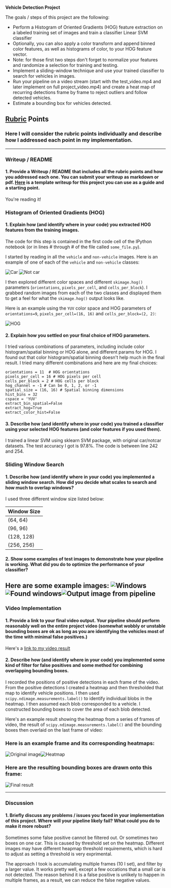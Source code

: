 
**Vehicle Detection Project**

The goals / steps of this project are the following:

* Perform a Histogram of Oriented Gradients (HOG) feature extraction on a labeled training set of images and train a classifier Linear SVM classifier
* Optionally, you can also apply a color transform and append binned color features, as well as histograms of color, to your HOG feature vector. 
* Note: for those first two steps don't forget to normalize your features and randomize a selection for training and testing.
* Implement a sliding-window technique and use your trained classifier to search for vehicles in images.
* Run your pipeline on a video stream (start with the test_video.mp4 and later implement on full project_video.mp4) and create a heat map of recurring detections frame by frame to reject outliers and follow detected vehicles.
* Estimate a bounding box for vehicles detected.

[//]: # (Image References)
[image1]: ./examples/car.png
[image2]: ./examples/notcar.png
[image3]: ./examples/HOG_examples_channel_0.png
[image4]: ./examples/hot_windows.jpg
[image5]: ./examples/windows.jpg
[image6]: ./examples/test_classifier.jpg
[image7]: ./examples/heatmap.jpg
[image8]: ./examples/example.jpg
[video1]: ./project_video_output.mp4

## [Rubric](https://review.udacity.com/#!/rubrics/513/view) Points
### Here I will consider the rubric points individually and describe how I addressed each point in my implementation.  

---
### Writeup / README

#### 1. Provide a Writeup / README that includes all the rubric points and how you addressed each one.  You can submit your writeup as markdown or pdf.  [Here](https://github.com/udacity/CarND-Vehicle-Detection/blob/master/writeup_template.md) is a template writeup for this project you can use as a guide and a starting point.  

You're reading it!

### Histogram of Oriented Gradients (HOG)

#### 1. Explain how (and identify where in your code) you extracted HOG features from the training images.

The code for this step is contained in the first code cell of the IPython notebook (or in lines # through # of the file called `some_file.py`).  

I started by reading in all the `vehicle` and `non-vehicle` images.  Here is an example of one of each of the `vehicle` and `non-vehicle` classes:

![Car][image1] ![Not car][image2]

I then explored different color spaces and different `skimage.hog()` parameters (`orientations`, `pixels_per_cell`, and `cells_per_block`).  I grabbed random images from each of the two classes and displayed them to get a feel for what the `skimage.hog()` output looks like.

Here is an example using the `YUV` color space and HOG parameters of `orientations=9`, `pixels_per_cell=(16, 16)` and `cells_per_block=(2, 2)`:


![HOG][image3]

#### 2. Explain how you settled on your final choice of HOG parameters.

I tried various combinations of parameters, including include color histogram/spatial binning or HOG alone, and different params for HOG. I found out that color histogram/spatial binning doesn't help much in the final result. I tried many different combinations and here are my final choices:

```
orientations = 11  # HOG orientations
pixels_per_cell = 16 # HOG pixels per cell
cells_per_block = 2 # HOG cells per block
hog_channel = -1 # Can be 0, 1, 2, or -1
spatial_size = (16, 16) # Spatial binning dimensions
hist_bins = 32
cspace = 'YUV'
extract_bin_spatial=False
extract_hog=True
extract_color_hist=False
```

#### 3. Describe how (and identify where in your code) you trained a classifier using your selected HOG features (and color features if you used them).

I trained a linear SVM using sklearn SVM package, with original car/notcar datasets. The test accuracy I got is 97.8%. The code is between line 242 and 254.

### Sliding Window Search

#### 1. Describe how (and identify where in your code) you implemented a sliding window search.  How did you decide what scales to search and how much to overlap windows?

I used three different window size listed below:

| Window Size   | 
|---------------|
| (64, 64)      | 
| (96, 96)      | 
| (128, 128)    | 
| (256, 256)    | 

#### 2. Show some examples of test images to demonstrate how your pipeline is working.  What did you do to optimize the performance of your classifier?

Here are some example images:
![Windows][image5]![Found windows][image4]![Output image from pipeline][image6]
---

### Video Implementation

#### 1. Provide a link to your final video output.  Your pipeline should perform reasonably well on the entire project video (somewhat wobbly or unstable bounding boxes are ok as long as you are identifying the vehicles most of the time with minimal false positives.)
Here's a [link to my video result](./project_video_output.mp4)


#### 2. Describe how (and identify where in your code) you implemented some kind of filter for false positives and some method for combining overlapping bounding boxes.

I recorded the positions of positive detections in each frame of the video.  From the positive detections I created a heatmap and then thresholded that map to identify vehicle positions.  I then used `scipy.ndimage.measurements.label()` to identify individual blobs in the heatmap.  I then assumed each blob corresponded to a vehicle.  I constructed bounding boxes to cover the area of each blob detected.  

Here's an example result showing the heatmap from a series of frames of video, the result of `scipy.ndimage.measurements.label()` and the bounding boxes then overlaid on the last frame of video:

### Here is an example frame and its corresponding heatmaps:

![Original image][image8]![Heatmap][image7]

### Here are the resulting bounding boxes are drawn onto this frame:
![Final result][image4]



---

### Discussion

#### 1. Briefly discuss any problems / issues you faced in your implementation of this project.  Where will your pipeline likely fail?  What could you do to make it more robust?
Sometimes some false positive cannot be filtered out. Or sometimes two boxes on one car. This is caused by threshold set on the heatmap. Different images may have different heapmap threshold requirements, which is hard to adjust as setting a threshold is very exprimental.

The approach I took is accumulating multiple frames (10 I set), and filter by a larger value. It works pretty well, except a few occations that a small car is not detected. The reason behind it is a false positive is unlikely to happen in multiple frames, as a result, we can reduce the false negative values. 

